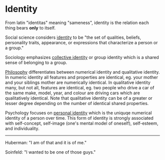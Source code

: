 # Identity

From latin "identitas" meaning "sameness", identity is the relation each thing bears **only** to itself.

Social science considers [identity](https://en.wikipedia.org/wiki/Identity_(social_science)) to be "the set of qualities, beliefs, personality traits, appearance, or expressions that characterize a person or a group."

Sociology emphasizes [collective identity](https://en.wikipedia.org/wiki/Collective_identity) or group identity which is a shared sense of belonging to a group.

[Philosophy](https://en.wikipedia.org/wiki/Identity_(philosophy)) differentiates between numerical identity and qualitative identity. In numeric identity all features and properties are identical, eg. your mother and your siblings mother are numerically identical. In qualitative identity many, but not all, features are identical, eg. two people who drive a car of the same make, model, year, and colour are driving cars which are qualitatively identical. Note that qualitative identity can be of a greater or lesser degree depending on the number of identical shared properties.

Psychology focuses on [personal identity](https://en.wikipedia.org/wiki/Personal_identity) which is the uniquqe numerical identity of a person over time. This form of identity is strongly associated with self-concept, self-image (one's mental model of oneself), self-esteem, and individuality.

---

Huberman: "I am of that and it is of me."

Soinfeld: "I wanted to be one of those guys."
